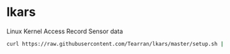 # lkars
Linux Kernel Access Record Sensor data
```bash
curl https://raw.githubusercontent.com/Tearran/lkars/master/setup.sh | bash
```

